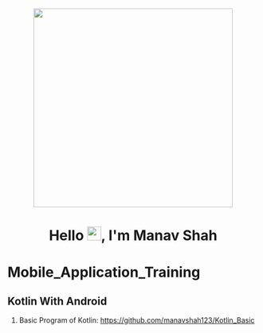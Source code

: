 <h1 align="center"> <center><img src="https://github.com/manavshah123/Mobile_Application_Training/blob/main/GIF/80317-mobile-app-development-genextech.gif"  width="400"></h1>

<h1 align="center">Hello  <img src="https://media.giphy.com/media/hvRJCLFzcasrR4ia7z/giphy.gif" width="28">, I'm Manav Shah</h1>
  
# Mobile_Application_Training

## Kotlin With Android

1. Basic Program of Kotlin: https://github.com/manavshah123/Kotlin_Basic
